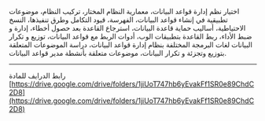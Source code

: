 اختيار نظم إدارة قواعد البيانات، معمارية النظام المختار، تركيب النظام، موضوعات تطبيقية في إنشاء قواعد البيانات، الفهرسة،
قيود التكامل وطرق تنفيذها، النسخ الاحتياطية، أساليب حماية قاعدة البيانات، استرجاع القاعدة بعد حصول أخطاء، إدارة و ضبط
الأداء، ربط القاعدة بتطبيقات الوب، أدوات الربط مع قواعد البيانات، توزيع و تكرار البيانات لغات البرمجة المختلفة بنظام
إدارة قواعد البيانات، دراسة الموضوعات المتعلقة بتوزيع وتجزئة و تكرار البيانات، موضوعات متعلقة بأنشطة مدير قواعد
البيانات.

---
رابط الدرايف للمادة
[https://drive.google.com/drive/folders/1jiUoT747hb6yEvakFf1SR0e89ChdC2D8](https://drive.google.com/drive/folders/1jiUoT747hb6yEvakFf1SR0e89ChdC2D8)
